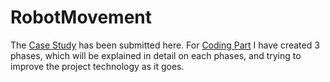 # RobotMovement

The [Case Study](https://github.com/Shidhin-VP/RobotMovement/blob/main/Case%20Study.pdf) has been submitted here. 
For [Coding Part](https://github.com/Shidhin-VP/RobotMovement/tree/main/src_codes) I have created 3 phases, which will be explained in detail on each phases, and trying to improve the project technology as it goes. 

